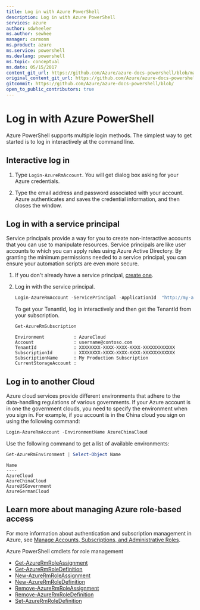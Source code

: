 ```yaml
---
title: Log in with Azure PowerShell
description: Log in with Azure PowerShell
services: azure
author: sdwheeler
ms.author: sewhee
manager: carmonm
ms.product: azure
ms.service: powershell
ms.devlang: powershell
ms.topic: conceptual
ms.date: 05/15/2017
content_git_url: https://github.com/Azure/azure-docs-powershell/blob/master/azureps-cmdlets-docs/ResourceManager/docs-conceptual/3.8.0/authenticate-azureps.md
original_content_git_url: https://github.com/Azure/azure-docs-powershell/blob/master/azureps-cmdlets-docs/ResourceManager/docs-conceptual/3.8.0/authenticate-azureps.md
gitcommit: https://github.com/Azure/azure-docs-powershell/blob/
open_to_public_contributors: true
---
```


# Log in with Azure PowerShell

Azure PowerShell supports multiple login methods. The simplest way to get started is to log in
interactively at the command line.

## Interactive log in

1. Type `Login-AzureRmAccount`. You will get dialog box asking for your Azure credentials.

2. Type the email address and password associated with your account. Azure authenticates and saves
   the credential information, and then closes the window.

## Log in with a service principal

Service principals provide a way for you to create non-interactive accounts that you can use to
manipulate resources. Service principals are like user accounts to which you can apply rules using
Azure Active Directory. By granting the minimum permissions needed to a service principal, you can
ensure your automation scripts are even more secure.

1. If you don't already have a service principal, [create one](create-azure-service-principal-azureps.md).

2. Log in with the service principal.

    ```powershell
    Login-AzureRmAccount -ServicePrincipal -ApplicationId  "http://my-app" -Credential $pscredential -TenantId $tenantid
    ```

    To get your TenantId, log in interactively and then get the TenantId from your subscription.

    ```powershell
    Get-AzureRmSubscription
    ```

    ```
    Environment           : AzureCloud
    Account               : username@contoso.com
    TenantId              : XXXXXXXX-XXXX-XXXX-XXXX-XXXXXXXXXXXX
    SubscriptionId        : XXXXXXXX-XXXX-XXXX-XXXX-XXXXXXXXXXXX
    SubscriptionName      : My Production Subscription
    CurrentStorageAccount :
    ```

## Log in to another Cloud

Azure cloud services provide different environments that adhere to the data-handling regulations of
various governments. If your Azure account is in one the government clouds, you need to specify the
environment when you sign in. For example, if you account is in the China cloud you sign on using
the following command:

```powershell
Login-AzureRmAccount -EnvironmentName AzureChinaCloud
```

Use the following command to get a list of available environments:

```powershell
Get-AzureRmEnvironment | Select-Object Name
```

```
Name
----
AzureCloud
AzureChinaCloud
AzureUSGovernment
AzureGermanCloud
```

## Learn more about managing Azure role-based access

For more information about authentication and subscription management in Azure, see
[Manage Accounts, Subscriptions, and Administrative Roles](/azure/active-directory/role-based-access-control-configure).

Azure PowerShell cmdlets for role management

* [Get-AzureRmRoleAssignment](/powershell/module/AzureRM.Resources/Get-AzureRmRoleAssignment)
* [Get-AzureRmRoleDefinition](/powershell/module/AzureRM.Resources/Get-AzureRmRoleDefinition)
* [New-AzureRmRoleAssignment](/powershell/module/AzureRM.Resources/New-AzureRmRoleAssignment)
* [New-AzureRmRoleDefinition](/powershell/module/AzureRM.Resources/New-AzureRmRoleDefinition)
* [Remove-AzureRmRoleAssignment](/powershell/module/AzureRM.Resources/Remove-AzureRmRoleAssignment)
* [Remove-AzureRmRoleDefinition](/powershell/module/AzureRM.Resources/Remove-AzureRmRoleDefinition)
* [Set-AzureRmRoleDefinition](/powershell/moduel/AzureRM.Resources/Set-AzureRmRoleDefinition)
